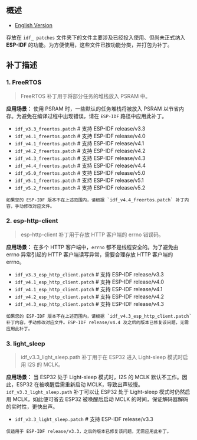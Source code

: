 ## 概述

- [English Version](./README.md)

存放在 `idf_ patches` 文件夹下的文件主要涉及已经投入使用、但尚未正式纳入 **ESP-IDF** 的功能。为方便使用，这些文件已按功能分类，并打包为补丁。


## 补丁描述

### 1. FreeRTOS

>  FreeRTOS 补丁用于将部分任务的堆栈放入 PSRAM 中。

 **应用场景：** 使用 PSRAM 时，一些默认的任务堆栈将被放入 PSRAM 以节省内存。为避免在编译过程中出现错误，请在 `ESP-IDF` 路径中应用此补丁。

- `idf_v3.3_freertos.patch` # 支持 ESP-IDF release/v3.3
- `idf_v4.1_freertos.patch` # 支持 ESP-IDF release/v4.0
- `idf_v4.1_freertos.patch` # 支持 ESP-IDF release/v4.1
- `idf_v4.2_freertos.patch` # 支持 ESP-IDF release/v4.2
- `idf_v4.3_freertos.patch` # 支持 ESP-IDF release/v4.3
- `idf_v4.4_freertos.patch` # 支持 ESP-IDF release/v4.4
- `idf_v5.0_freertos.patch` # 支持 ESP-IDF release/v5.0
- `idf_v5.1_freertos.patch` # 支持 ESP-IDF release/v5.1
- `idf_v5.2_freertos.patch` # 支持 ESP-IDF release/v5.2

```
如果您的 ESP-IDF 版本不在上述范围内，请根据 `idf_v4.4_freertos.patch` 补丁内容，手动修改对应文件。
```

### 2. esp-http-client

> esp-http-client 补丁用于存放 HTTP 客户端的 errno 错误码。

 **应用场景：** 在多个 HTTP 客户端中，`errno` 都不是线程安全的。为了避免由 errno 异常引起的 HTTP 客户端读写异常，需要合理存放 HTTP 客户端的 errno。

- `idf_v3.3_esp_http_client.patch` # 支持 ESP-IDF release/v3.3
- `idf_v4.1_esp_http_client.patch` # 支持 ESP-IDF release/v4.0
- `idf_v4.1_esp_http_client.patch` # 支持 ESP-IDF release/v4.1
- `idf_v4.2_esp_http_client.patch` # 支持 ESP-IDF release/v4.2
- `idf_v4.3_esp_http_client.patch` # 支持 ESP-IDF release/v4.3

```
如果您的 ESP-IDF 版本不在上述范围内，请根据 `idf_v4.3_esp_http_client.patch` 补丁内容，手动修改对应文件。ESP-IDF release/v4.4 及之后的版本已修复该问题，无需应用此补丁。
```

 ### 3. light_sleep

  > idf_v3.3_light_sleep.path 补丁用于在 ESP32 进入 Light-sleep 模式时启用 I2S 的 MCLK。

 **应用场景：** 当 ESP32 处于 Light-sleep 模式时，I2S 的 MCLK 默认不工作。因此，ESP32 在被唤醒后需重新启动 MCLK，导致出声较慢。`idf_v3.3_light_sleep.path` 补丁可以让 ESP32 处于 Light-sleep 模式时仍然启用 MCLK，如此便可省去 ESP32 被唤醒后启动 MCLK 的时间，保证解码器解码的实时性，更快出声。

- `idf_v3.3_light_sleep.patch` # 支持 ESP-IDF release/v3.3

```
仅适用于 ESP-IDF release/v3.3，之后的版本已修复该问题，无需应用此补丁。
```